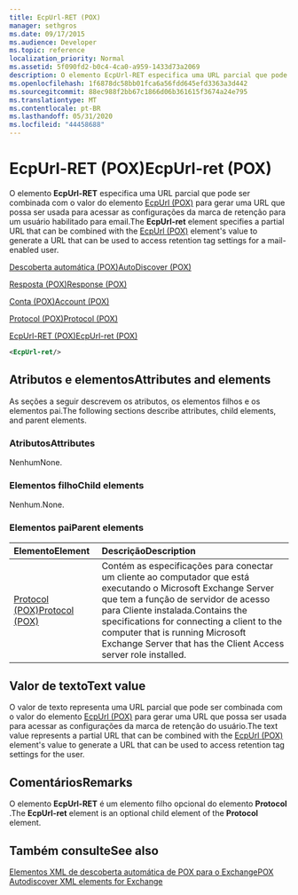 ```yaml
---
title: EcpUrl-RET (POX)
manager: sethgros
ms.date: 09/17/2015
ms.audience: Developer
ms.topic: reference
localization_priority: Normal
ms.assetid: 5f090fd2-b0c4-4ca0-a959-1433d73a2069
description: O elemento EcpUrl-RET especifica uma URL parcial que pode ser combinada com o valor do elemento EcpUrl (POX) para gerar uma URL que possa ser usada para acessar as configurações da marca de retenção para um usuário habilitado para email.
ms.openlocfilehash: 1f6878dc58bb01fca6a56fdd645efd3363a3d442
ms.sourcegitcommit: 88ec988f2bb67c1866d06b361615f3674a24e795
ms.translationtype: MT
ms.contentlocale: pt-BR
ms.lasthandoff: 05/31/2020
ms.locfileid: "44458688"
---
```

# <a name="ecpurl-ret-pox"></a><span data-ttu-id="ceb2c-103">EcpUrl-RET (POX)</span><span class="sxs-lookup"><span data-stu-id="ceb2c-103">EcpUrl-ret (POX)</span></span>

<span data-ttu-id="ceb2c-104">O elemento **EcpUrl-RET** especifica uma URL parcial que pode ser combinada com o valor do elemento [EcpUrl (POX)](ecpurl-pox.md) para gerar uma URL que possa ser usada para acessar as configurações da marca de retenção para um usuário habilitado para email.</span><span class="sxs-lookup"><span data-stu-id="ceb2c-104">The **EcpUrl-ret** element specifies a partial URL that can be combined with the [EcpUrl (POX)](ecpurl-pox.md) element's value to generate a URL that can be used to access retention tag settings for a mail-enabled user.</span></span> 
  
[<span data-ttu-id="ceb2c-105">Descoberta automática (POX)</span><span class="sxs-lookup"><span data-stu-id="ceb2c-105">AutoDiscover (POX)</span></span>](autodiscover-pox.md)
  
[<span data-ttu-id="ceb2c-106">Resposta (POX)</span><span class="sxs-lookup"><span data-stu-id="ceb2c-106">Response (POX)</span></span>](response-pox.md)
  
[<span data-ttu-id="ceb2c-107">Conta (POX)</span><span class="sxs-lookup"><span data-stu-id="ceb2c-107">Account (POX)</span></span>](account-pox.md)
  
[<span data-ttu-id="ceb2c-108">Protocol (POX)</span><span class="sxs-lookup"><span data-stu-id="ceb2c-108">Protocol (POX)</span></span>](protocol-pox.md)
  
[<span data-ttu-id="ceb2c-109">EcpUrl-RET (POX)</span><span class="sxs-lookup"><span data-stu-id="ceb2c-109">EcpUrl-ret (POX)</span></span>](ecpurl-ret-pox.md)
  
```XML
<EcpUrl-ret/>
```

## <a name="attributes-and-elements"></a><span data-ttu-id="ceb2c-110">Atributos e elementos</span><span class="sxs-lookup"><span data-stu-id="ceb2c-110">Attributes and elements</span></span>

<span data-ttu-id="ceb2c-111">As seções a seguir descrevem os atributos, os elementos filhos e os elementos pai.</span><span class="sxs-lookup"><span data-stu-id="ceb2c-111">The following sections describe attributes, child elements, and parent elements.</span></span>
  
### <a name="attributes"></a><span data-ttu-id="ceb2c-112">Atributos</span><span class="sxs-lookup"><span data-stu-id="ceb2c-112">Attributes</span></span>

<span data-ttu-id="ceb2c-113">Nenhum</span><span class="sxs-lookup"><span data-stu-id="ceb2c-113">None.</span></span>
  
### <a name="child-elements"></a><span data-ttu-id="ceb2c-114">Elementos filho</span><span class="sxs-lookup"><span data-stu-id="ceb2c-114">Child elements</span></span>

<span data-ttu-id="ceb2c-115">Nenhum.</span><span class="sxs-lookup"><span data-stu-id="ceb2c-115">None.</span></span>
  
### <a name="parent-elements"></a><span data-ttu-id="ceb2c-116">Elementos pai</span><span class="sxs-lookup"><span data-stu-id="ceb2c-116">Parent elements</span></span>

|<span data-ttu-id="ceb2c-117">**Elemento**</span><span class="sxs-lookup"><span data-stu-id="ceb2c-117">**Element**</span></span>|<span data-ttu-id="ceb2c-118">**Descrição**</span><span class="sxs-lookup"><span data-stu-id="ceb2c-118">**Description**</span></span>|
|:-----|:-----|
|[<span data-ttu-id="ceb2c-119">Protocol (POX)</span><span class="sxs-lookup"><span data-stu-id="ceb2c-119">Protocol (POX)</span></span>](protocol-pox.md) <br/> |<span data-ttu-id="ceb2c-120">Contém as especificações para conectar um cliente ao computador que está executando o Microsoft Exchange Server que tem a função de servidor de acesso para Cliente instalada.</span><span class="sxs-lookup"><span data-stu-id="ceb2c-120">Contains the specifications for connecting a client to the computer that is running Microsoft Exchange Server that has the Client Access server role installed.</span></span>  <br/> |
   
## <a name="text-value"></a><span data-ttu-id="ceb2c-121">Valor de texto</span><span class="sxs-lookup"><span data-stu-id="ceb2c-121">Text value</span></span>

<span data-ttu-id="ceb2c-122">O valor de texto representa uma URL parcial que pode ser combinada com o valor do elemento [EcpUrl (POX)](ecpurl-pox.md) para gerar uma URL que possa ser usada para acessar as configurações da marca de retenção do usuário.</span><span class="sxs-lookup"><span data-stu-id="ceb2c-122">The text value represents a partial URL that can be combined with the [EcpUrl (POX)](ecpurl-pox.md) element's value to generate a URL that can be used to access retention tag settings for the user.</span></span> 
  
## <a name="remarks"></a><span data-ttu-id="ceb2c-123">Comentários</span><span class="sxs-lookup"><span data-stu-id="ceb2c-123">Remarks</span></span>

<span data-ttu-id="ceb2c-124">O elemento **EcpUrl-RET** é um elemento filho opcional do elemento **Protocol** .</span><span class="sxs-lookup"><span data-stu-id="ceb2c-124">The **EcpUrl-ret** element is an optional child element of the **Protocol** element.</span></span> 
  
## <a name="see-also"></a><span data-ttu-id="ceb2c-125">Também consulte</span><span class="sxs-lookup"><span data-stu-id="ceb2c-125">See also</span></span>



[<span data-ttu-id="ceb2c-126">Elementos XML de descoberta automática de POX para o Exchange</span><span class="sxs-lookup"><span data-stu-id="ceb2c-126">POX Autodiscover XML elements for Exchange</span></span>](pox-autodiscover-xml-elements-for-exchange.md)

